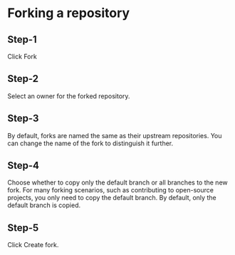 # Forking a repository

<h2>Step-1</h2>
Click Fork

<h2>Step-2</h2>
Select an owner for the forked repository.
<h2>Step-3</h2>
By default, forks are named the same as their upstream repositories. You can change the name of the fork to distinguish it further.
<h2>Step-4</h2>
Choose whether to copy only the default branch or all branches to the new fork. For many forking scenarios, such as contributing to open-source projects, you only need to copy the default branch. By default, only the default branch is copied.
<h2>Step-5</h2>
Click Create fork.

